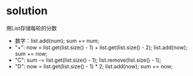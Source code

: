 # solution

用List存储每轮的分数

+ 数字：list.add(num); sum += num;
+ "+":     now = list.get(list.size() - 1) + list.get(list.size()  - 2); list.add(now); sum += now;
+ "C":     sum -= list.get(list.size() - 1); list.remove(list.size() - 1);
+ "D":     now = list.get(list.size() - 1) * 2; list.add(now); sum += now;